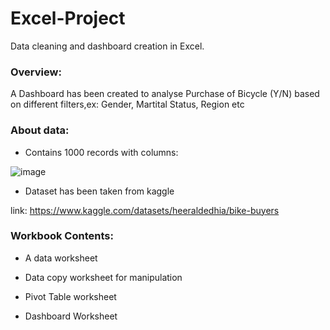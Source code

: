 # Excel-Project
Data cleaning and dashboard creation in Excel.

### Overview:

A Dashboard has been created to analyse Purchase of Bicycle (Y/N) based on different filters,ex: Gender, Martital Status, Region etc

### About data:

* Contains 1000 records with columns:

![image](https://user-images.githubusercontent.com/61349437/193420569-a56e25a2-1a62-4f7e-8242-d04e0febce8c.png)


* Dataset has been taken from kaggle

link: https://www.kaggle.com/datasets/heeraldedhia/bike-buyers

### Workbook Contents:

* A data worksheet

* Data copy worksheet for manipulation

* Pivot Table worksheet

* Dashboard Worksheet
